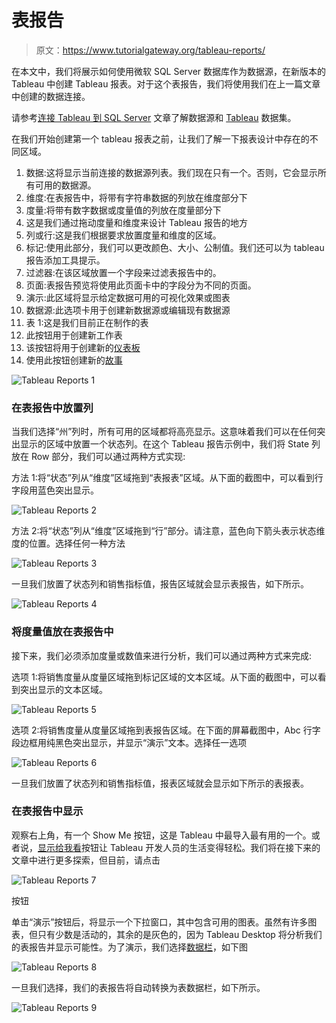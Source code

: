 # 表报告

> 原文：<https://www.tutorialgateway.org/tableau-reports/>

在本文中，我们将展示如何使用微软 SQL Server 数据库作为数据源，在新版本的 Tableau 中创建 Tableau 报表。对于这个表报告，我们将使用我们在上一篇文章中创建的数据连接。

请参考[连接 Tableau 到 SQL Server](https://www.tutorialgateway.org/connecting-tableau-to-sql-server/) 文章了解数据源和 [Tableau](https://www.tutorialgateway.org/tableau/) 数据集。

在我们开始创建第一个 tableau 报表之前，让我们了解一下报表设计中存在的不同区域。

1.  数据:这将显示当前连接的数据源列表。我们现在只有一个。否则，它会显示所有可用的数据源。
2.  维度:在表报告中，将带有字符串数据的列放在维度部分下
3.  度量:将带有数字数据或度量值的列放在度量部分下
4.  这是我们通过拖动度量和维度来设计 Tableau 报告的地方
5.  列或行:这是我们根据要求放置度量和维度的区域。
6.  标记:使用此部分，我们可以更改颜色、大小、公制值。我们还可以为 tableau 报告添加工具提示。
7.  过滤器:在该区域放置一个字段来过滤表报告中的。
8.  页面:表报告预览将使用此页面卡中的字段分为不同的页面。
9.  演示:此区域将显示给定数据可用的可视化效果或图表
10.  数据源:此选项卡用于创建新数据源或编辑现有数据源
11.  表 1:这是我们目前正在制作的表
12.  此按钮用于创建新工作表
13.  该按钮将用于创建新的[仪表板](https://www.tutorialgateway.org/create-a-dashboard-in-tableau/)
14.  使用此按钮创建新的[故事](https://www.tutorialgateway.org/create-story-tableau/)

![Tableau Reports 1](img/41695ec12358fb637d3ec363229fc53f.png)

### 在表报告中放置列

当我们选择“州”列时，所有可用的区域都将高亮显示。这意味着我们可以在任何突出显示的区域中放置一个状态列。在这个 Tableau 报告示例中，我们将 State 列放在 Row 部分，我们可以通过两种方式实现:

方法 1:将“状态”列从“维度”区域拖到“表报表”区域。从下面的截图中，可以看到行字段用蓝色突出显示。

![Tableau Reports 2](img/f1ecd432f80d910ce5b031d6d27fad41.png)

方法 2:将“状态”列从“维度”区域拖到“行”部分。请注意，蓝色向下箭头表示状态维度的位置。选择任何一种方法

![Tableau Reports 3](img/1540a52772c145dbbffef846472ac5e5.png)

一旦我们放置了状态列和销售指标值，报告区域就会显示表报告，如下所示。

![Tableau Reports 4](img/652ae6ba34bfc2489989a25140ca5608.png)

### 将度量值放在表报告中

接下来，我们必须添加度量或数值来进行分析，我们可以通过两种方式来完成:

选项 1:将销售度量从度量区域拖到标记区域的文本区域。从下面的截图中，可以看到突出显示的文本区域。

![Tableau Reports 5](img/b51cd10a17f83af4d9e757a654bf4588.png)

选项 2:将销售度量从度量区域拖到表报告区域。在下面的屏幕截图中，Abc 行字段边框用纯黑色突出显示，并显示“演示”文本。选择任一选项

![Tableau Reports 6](img/f45db91dfcc831bf22afef7193e62d6f.png)

一旦我们放置了状态列和销售指标值，报表区域就会显示如下所示的表报表。

### 在表报告中显示

观察右上角，有一个 Show Me 按钮，这是 Tableau 中最导入最有用的一个。或者说，[显示给我看](https://www.tutorialgateway.org/tableau-show-me/)按钮让 Tableau 开发人员的生活变得轻松。我们将在接下来的文章中进行更多探索，但目前，请点击

![Tableau Reports 7](img/dd59654da3ad07f9a38cffe6910db862.png)

按钮

单击“演示”按钮后，将显示一个下拉窗口，其中包含可用的图表。虽然有许多图表，但只有少数是活动的，其余的是灰色的，因为 Tableau Desktop 将分析我们的表报告并显示可能性。为了演示，我们选择[数据栏](https://www.tutorialgateway.org/bar-chart-in-tableau/)，如下图

![Tableau Reports 8](img/49504011928ec0154dc638ed0f888b62.png)

一旦我们选择，我们的表报告将自动转换为表数据栏，如下所示。

![Tableau Reports 9](img/e5d8ba99767fbbccf5c81d4d29b703d5.png)